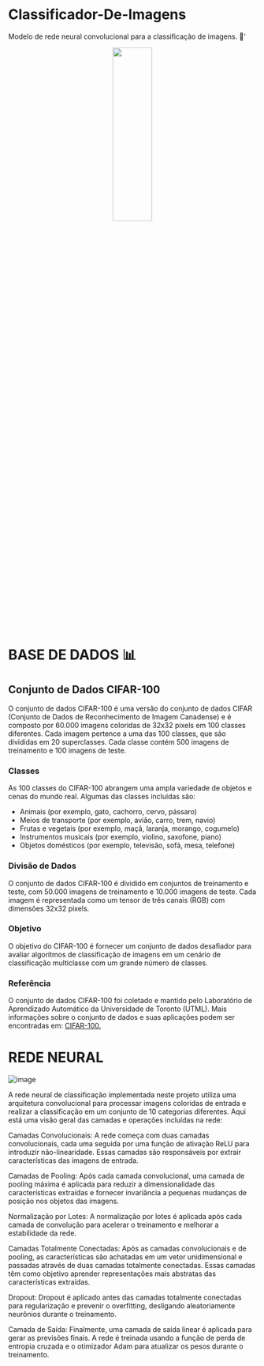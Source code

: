 # Classificador-De-Imagens
Modelo de rede neural convolucional para a classificação de imagens. 📸'

<p align='center'>
<img src= 'https://github.com/ViniciusSilveiraCampos/Classificador-De-Imagens/assets/108243297/7025c90b-3764-4e09-91e1-9f09877d793e' width=40% height=30%>

# BASE DE DADOS  📊

## **Conjunto de Dados CIFAR-100**

O conjunto de dados CIFAR-100 é uma versão do conjunto de dados CIFAR (Conjunto de Dados de Reconhecimento de Imagem Canadense) e é composto por 60.000 imagens coloridas de 32x32 pixels em 100 classes diferentes. Cada imagem pertence a uma das 100 classes, que são divididas em 20 superclasses. Cada classe contém 500 imagens de treinamento e 100 imagens de teste.

### **Classes**

As 100 classes do CIFAR-100 abrangem uma ampla variedade de objetos e cenas do mundo real. Algumas das classes incluídas são:

- Animais (por exemplo, gato, cachorro, cervo, pássaro)
- Meios de transporte (por exemplo, avião, carro, trem, navio)
- Frutas e vegetais (por exemplo, maçã, laranja, morango, cogumelo)
- Instrumentos musicais (por exemplo, violino, saxofone, piano)
- Objetos domésticos (por exemplo, televisão, sofá, mesa, telefone)

### **Divisão de Dados**

O conjunto de dados CIFAR-100 é dividido em conjuntos de treinamento e teste, com 50.000 imagens de treinamento e 10.000 imagens de teste. Cada imagem é representada como um tensor de três canais (RGB) com dimensões 32x32 pixels.

### **Objetivo**

O objetivo do CIFAR-100 é fornecer um conjunto de dados desafiador para avaliar algoritmos de classificação de imagens em um cenário de classificação multiclasse com um grande número de classes.

### **Referência**

O conjunto de dados CIFAR-100 foi coletado e mantido pelo Laboratório de Aprendizado Automático da Universidade de Toronto (UTML). Mais informações sobre o conjunto de dados e suas aplicações podem ser encontradas em: [CIFAR-100.](https://www.cs.toronto.edu/~kriz/cifar.html)

#

# REDE NEURAL 
![image](https://github.com/ViniciusSilveiraCampos/Classificador-De-Imagens/assets/108243297/90f0787d-c903-4093-85b2-8bea84992dec)

A rede neural de classificação implementada neste projeto utiliza uma arquitetura convolucional para processar imagens coloridas de entrada e realizar a classificação em um conjunto de 10 categorias diferentes. Aqui está uma visão geral das camadas e operações incluídas na rede:

Camadas Convolucionais: A rede começa com duas camadas convolucionais, cada uma seguida por uma função de ativação ReLU para introduzir não-linearidade. Essas camadas são responsáveis por extrair características das imagens de entrada.

Camadas de Pooling: Após cada camada convolucional, uma camada de pooling máxima é aplicada para reduzir a dimensionalidade das características extraídas e fornecer invariância a pequenas mudanças de posição nos objetos das imagens.

Normalização por Lotes: A normalização por lotes é aplicada após cada camada de convolução para acelerar o treinamento e melhorar a estabilidade da rede.

Camadas Totalmente Conectadas: Após as camadas convolucionais e de pooling, as características são achatadas em um vetor unidimensional e passadas através de duas camadas totalmente conectadas. Essas camadas têm como objetivo aprender representações mais abstratas das características extraídas.

Dropout: Dropout é aplicado antes das camadas totalmente conectadas para regularização e prevenir o overfitting, desligando aleatoriamente neurônios durante o treinamento.

Camada de Saída: Finalmente, uma camada de saída linear é aplicada para gerar as previsões finais. A rede é treinada usando a função de perda de entropia cruzada e o otimizador Adam para atualizar os pesos durante o treinamento.
